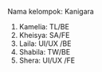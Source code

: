 Nama kelompok: Kanigara

1. Kamelia: TL/BE
2. Kheisya: SA/FE
3. Laila: UI/UX /BE
4. Shabila: TW/BE
5. Shera: UI/UX /FE